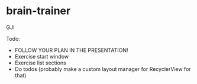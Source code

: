 # brain-trainer

GJ!

Todo:
* FOLLOW YOUR PLAN IN THE PRESENTATION!
* Exercise start window
* Exercise list sections
* Do todos (probably make a custom layout manager for RecyclerView for that)
